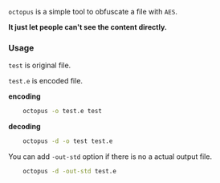
`octopus` is a simple tool to obfuscate a file with `AES`.

**It just let people can't see the content directly.**

### Usage

`test` is original file.

`test.e` is encoded file.

**encoding**

```bash
    octopus -o test.e test
```

**decoding**

```bash
    octopus -d -o test test.e
```

 You can add `-out-std` option if there is no a actual output file.

```bash
    octopus -d -out-std test.e
```